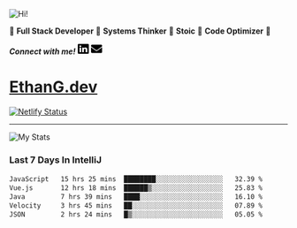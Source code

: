 <img src="https://i.giphy.com/media/3PAL5bChWnak0WJ32x/giphy.webp" alt="Hi!">

:star2: **Full Stack Developer** :star2: **Systems Thinker** :star2: **Stoic** :star2: **Code Optimizer** :star2:

***Connect with me!*** <a href="https://www.linkedin.com/in/ethan-glover/"><img src="https://raw.githubusercontent.com/eglove/eglove/eeb591600b73da426bd298d229e2fd96df019488/linkedin-brands.svg" alt="LinkedIn" width="20px" height="20px"></a> <a href="mailto:hello@ethang.email"><img src="https://raw.githubusercontent.com/eglove/eglove/47aceecf4819797d993f5facc7764cb99d0ab039/envelope-solid.svg" alt="Email" width="20px" height="20px"></a>

# [EthanG.dev](https://ethang.dev/)

[![Netlify Status](https://api.netlify.com/api/v1/badges/386a0047-e6d7-4b02-af54-535d4fdd1866/deploy-status)](https://app.netlify.com/sites/focused-elion-be8588/deploys)

<hr>

![My Stats](https://github-readme-stats.vercel.app/api?username=eglove&show_icons=true&theme=default&count_private=true)

### Last 7 Days In IntelliJ
<!--START_SECTION:waka-->
```text
JavaScript   15 hrs 25 mins  ████████░░░░░░░░░░░░░░░░░   32.39 % 
Vue.js       12 hrs 18 mins  ██████▒░░░░░░░░░░░░░░░░░░   25.83 % 
Java         7 hrs 39 mins   ████░░░░░░░░░░░░░░░░░░░░░   16.10 % 
Velocity     3 hrs 45 mins   ██░░░░░░░░░░░░░░░░░░░░░░░   07.89 % 
JSON         2 hrs 24 mins   █▒░░░░░░░░░░░░░░░░░░░░░░░   05.05 % 
```
<!--END_SECTION:waka-->
